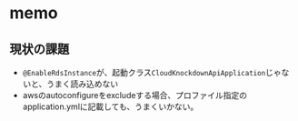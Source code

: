 # memo

## 現状の課題

* `@EnableRdsInstance`が、起動クラス`CloudKnockdownApiApplication`じゃないと、うまく読み込めない
* awsのautoconfigureをexcludeする場合、プロファイル指定のapplication.ymlに記載しても、うまくいかない。